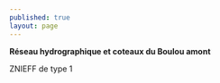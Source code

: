 ```yaml
---
published: true
layout: page
---
```

**Réseau hydrographique et coteaux du Boulou amont**

ZNIEFF de type 1